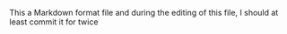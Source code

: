 This a Markdown format file and during the editing of this file, I should at least commit it for twice
